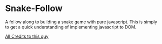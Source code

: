 # Snake-Follow
A follow along to building a snake game with pure javascript. This is simply to get a quick understanding of implementing javascript to DOM.


[All Credits to this guy](https://www.youtube.com/watch?v=QTcIXok9wNY&t=807s)
